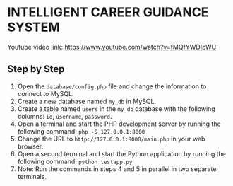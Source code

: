 # INTELLIGENT CAREER GUIDANCE SYSTEM

Youtube video link: https://www.youtube.com/watch?v=fMQfYWDIpWU

## Step by Step

1. Open the `database/config.php` file and change the information to connect to MySQL.
2. Create a new database named `my_db` in MySQL.
3. Create a table named `users` in the `my_db` database with the following columns: `id`, `username`, `password`.
4. Open a terminal and start the PHP development server by running the following command: `php -S 127.0.0.1:8000`
5. Change the URL to `http://127.0.0.1:8000/main.php` in your web browser.
6. Open a second terminal and start the Python application by running the following command: `python testapp.py`
7. Note: Run the commands in steps 4 and 5 in parallel in two separate terminals.




